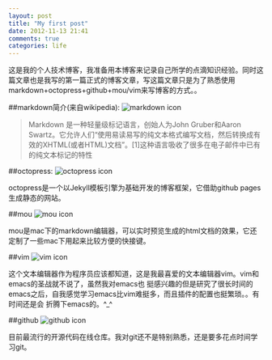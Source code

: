 ```yaml
---
layout: post
title: "My first post"
date: 2012-11-13 21:41
comments: true
categories: life
---
```

这是我的个人技术博客，我准备用本博客来记录自己所学的点滴知识经验。同时这篇文章也是我写的第一篇正式的博客文章，写这篇文章只是为了熟悉使用markdown+octopress+github+mou/vim来写博客的方式。。

##markdown简介(来自wikipedia):
![markdown icon](http://m1.pcpop.com/appimg/160x160/2011/08/04/3960734821329421163984.jpg)

>Markdown 是一种轻量级标记语言，创始人为John Gruber和Aaron Swartz。它允许人们“使用易读易写的纯文本格式编写文档，然后转换成有效的XHTML(或者HTML)文档”。[1]这种语言吸收了很多在电子邮件中已有的纯文本标记的特性
<!--more-->
<!--more-->

##octopress:
![octopress icon](http://tonytonyjan.github.com/images/octopress.png)

octopress是一个以Jekyll模板引擎为基础开发的博客框架，它借助github pages生成静态的网站。

##mou
![mou icon](http://upload.chinamac.com/2011/1130/20111130043831332.jpg)

mou是mac下的markdown编辑器，可以实时预览生成的html文档的效果，它还定制了一些mac下用起来比较方便的快接键。

##vim
![vim icon](http://www.51cto.com/files/uploadimg/20100820/1552500.png)

这个文本编辑器作为程序员应该都知道，这是我最喜爱的文本编辑器vim。vim和emacs的圣战就不说了，虽然我对emacs也
挺感兴趣的但是研究了很长时间的emacs之后，自我感觉学习emacs比vim难挺多，而且插件的配置也挺繁琐。。有时间还是会
折腾下emacs的。^_^

##github
![github icon](http://pic004.cnblogs.com/news/201111/20111129_183452_1.jpg)

目前最流行的开源代码在线仓库。我对git还不是特别熟悉，还是要多花点时间学习git。
